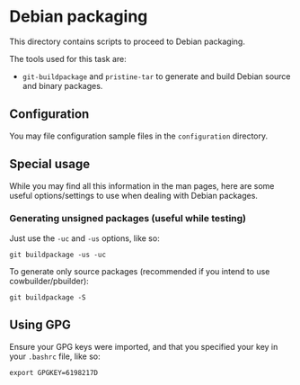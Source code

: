 Debian packaging
================

This directory contains scripts to proceed to Debian packaging.

The tools used for this task are:

* `git-buildpackage` and `pristine-tar` to generate and build Debian source and binary packages.

Configuration
-------------

You may file configuration sample files in the `configuration` directory.

Special usage
-------------

While you may find all this information in the man pages, here are some useful options/settings to use when dealing with Debian packages.

### Generating unsigned packages (useful while testing)

Just use the `-uc` and `-us` options, like so:

    git buildpackage -us -uc

To generate only source packages (recommended if you intend to use cowbuilder/pbuilder):

    git buildpackage -S

Using GPG
---------

Ensure your GPG keys were imported, and that you specified your key in your `.bashrc` file, like so:

    export GPGKEY=6198217D
